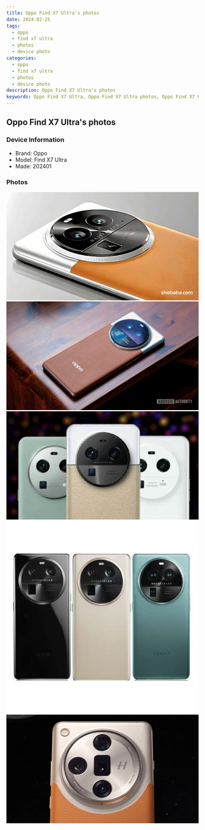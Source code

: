 ```yaml
---
title: Oppo Find X7 Ultra's photos
date: 2024-02-25
tags: 
  - oppo
  - find x7 ultra
  - photos
  - device photo
categories: 
  - oppo
  - find x7 ultra
  - photos
  - device photo
description: Oppo Find X7 Ultra's photos
keywords: Oppo Find X7 Ultra, Oppo Find X7 Ultra photos, Oppo Find X7 Ultra device photo
---
```


## Oppo Find X7 Ultra's photos

### Device Information

- Brand: Oppo
- Model: Find X7 Ultra
- Made: 202401

### Photos

![/images/best-assets/devices/oppo/oppo-find-x7-ultra/1.jpg](/images/best-assets/devices/oppo/oppo-find-x7-ultra/1.jpg)
![/images/best-assets/devices/oppo/oppo-find-x7-ultra/2.jpg](/images/best-assets/devices/oppo/oppo-find-x7-ultra/2.jpg)
![/images/best-assets/devices/oppo/oppo-find-x7-ultra/3.jpg](/images/best-assets/devices/oppo/oppo-find-x7-ultra/3.jpg)
![/images/best-assets/devices/oppo/oppo-find-x7-ultra/4.jpg](/images/best-assets/devices/oppo/oppo-find-x7-ultra/4.jpg)
![/images/best-assets/devices/oppo/oppo-find-x7-ultra/5.jpg](/images/best-assets/devices/oppo/oppo-find-x7-ultra/5.jpg)
